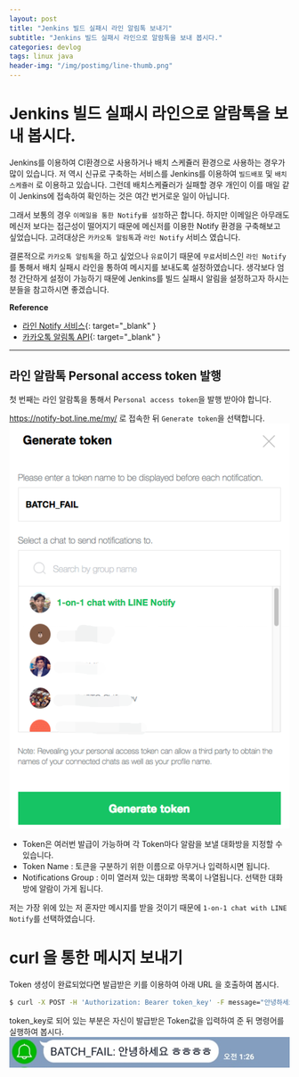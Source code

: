 ```yaml
---
layout: post
title: "Jenkins 빌드 실패시 라인 알림톡 보내기"
subtitle: "Jenkins 빌드 실패시 라인으로 알람톡을 보내 봅시다."
categories: devlog
tags: linux java
header-img: "/img/postimg/line-thumb.png"
---
```


# Jenkins 빌드 실패시 라인으로 알람톡을 보내 봅시다.
Jenkins를 이용하여 CI환경으로 사용하거나 배치 스케쥴러 환경으로 사용하는 경우가 많이 있습니다. 저 역시 신규로 구축하는 서비스를 Jenkins를 이용하여 `빌드배포` 및 `배치스케쥴러` 로 이용하고 있습니다. 그런데 배치스케쥴러가 실패할 경우 개인이 이를 매일 같이 Jenkins에 접속하여 확인하는 것은 여간 번거로운 일이 아닙니다.

그래서 보통의 경우 `이메일을 통한 Notify를 설정`하곤 합니다. 하지만 이메일은 아무래도 메신저 보다는 접근성이 떨어지기 때문에 메신저를 이용한 Notify 환경을 구축해보고 싶었습니다. 고려대상은 `카카오톡 알림톡`과 `라인 Notify` 서비스 였습니다. 

결론적으로 `카카오톡 알림톡`을 하고 싶었으나 `유료`이기 때문에 `무료`서비스인 `라인 Notify`를 통해서 배치 실패시 라인을 통하여 메시지를 보내도록 설정하였습니다. 생각보다 엄청 간단하게 설정이 가능하기 때문에 Jenkins를 빌드 실패시 알림을 설정하고자 하시는 분들을 참고하시면 좋겠습니다.


**Reference**
- [라인 Notify 서비스](https://engineering.linecorp.com/ko/blog/detail/88){: target="_blank" }
- [카카오톡 알림톡 API](https://www.apistore.co.kr/api/apiProviderGuide.do?service_seq=558){: target="_blank" }

*** 

## 라인 알람톡 Personal access token 발행
첫 번째는 라인 알람톡을 통해서 P`ersonal access token`을 발행 받아야 합니다.

https://notify-bot.line.me/my/ 로 접속한 뒤 `Generate token`을 선택합니다.
![](/assets/img/postimg/2018-09/2018-09-22-line.png)

- Token은 여러번 발급이 가능하며 각 Token마다 알람을 보낼 대화방을 지정할 수 있습니다.
- Token Name : 토큰을 구분하기 위한 이름으로 아무거나 입력하시면 됩니다.
- Notifications Group : 이미 열러져 있는 대화방 목록이 나열됩니다. 선택한 대화방에 알람이 가게 됩니다. 

저는 가장 위에 있는 저 혼자만 메시지를 받을 것이기 때문에 `1-on-1 chat with LINE Notify`를 선택하였습니다.

# curl 을 통한 메시지 보내기
Token 생성이 완료되었다면 발급받은 키를 이용하여 아래 URL 을 호출하여 봅시다.

```sh
$ curl -X POST -H 'Authorization: Bearer token_key' -F message="안녕하세요 ㅎㅎㅎ" https://notify-api.line.me/api/notify
```
token_key로 되어 있는 부분은 자신이 발급받은 Token값을 입력하여 준 뒤 명령어를 실행하여 봅시다.
![](/assets/img/postimg/2018-09/2018-09-22-line2.jpg)


